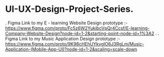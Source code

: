 # UI-UX-Design-Project-Series.
.
Figma Link to my E - learning Website Design prototype :-
https://www.figma.com/proto/Fc5z6W2YukibcVpQr4Ccsf/E-learning-Company-Website-Design?node-id=1-2&starting-point-node-id=1%3A2
.
.
Figma Link to my Music Application Design prototype :-
https://www.figma.com/proto/9K98cHEhUYkvgIO6J3RgLm/Music-Application-(Mobile-App-UI)?node-id=1-2&scaling=scale-down
